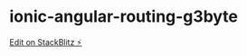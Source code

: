 # ionic-angular-routing-g3byte

[Edit on StackBlitz ⚡️](https://stackblitz.com/edit/ionic-angular-routing-g3byte)